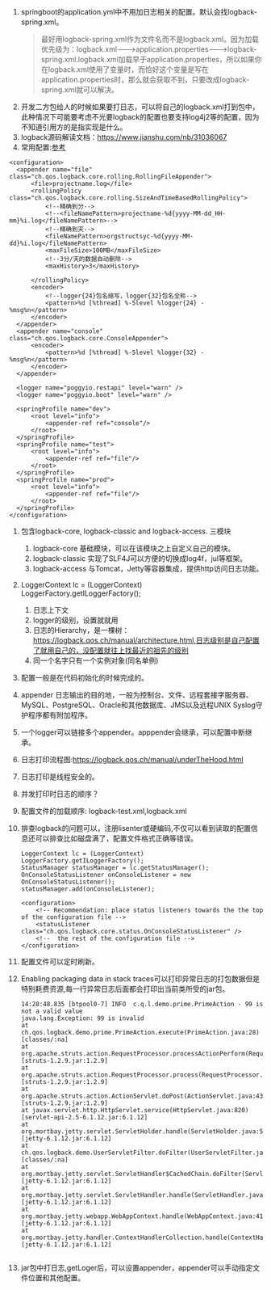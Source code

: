 
1. springboot的application.yml中不用加日志相关的配置。默认会找logback-spring.xml。
    > 最好用logback-spring.xml作为文件名而不是logback.xml。因为加载优先级为：logback.xml--->application.properties--->logback-spring.xml.logback.xml加载早于application.properties，所以如果你在logback.xml使用了变量时，而恰好这个变量是写在application.properties时，那么就会获取不到，只要改成logback-spring.xml就可以解决。    
1. 开发二方包给人的时候如果要打日志，可以将自己的logback.xml打到包中，此种情况下可能要考虑不光要logback的配置也要支持log4j2等的配置，因为不知道引用方的是指实现是什么。
2. logback源码解读文档：https://www.jianshu.com/nb/31036067
1. 常用配置:[参考](https://segmentfault.com/a/1190000008315137#articleHeader9)      
  ```
  <configuration>
    <appender name="file" class="ch.qos.logback.core.rolling.RollingFileAppender">
        <file>projectname.log</file>
        <rollingPolicy class="ch.qos.logback.core.rolling.SizeAndTimeBasedRollingPolicy">
            <!--精确到分-->
            <!--<fileNamePattern>projectname-%d{yyyy-MM-dd_HH-mm}%i.log</fileNamePattern>-->
            <!--精确到天-->
            <fileNamePattern>orgstructsyc-%d{yyyy-MM-dd}%i.log</fileNamePattern>
            <maxFileSize>100MB</maxFileSize>
            <!--3分/天的数据自动删除-->
            <maxHistory>3</maxHistory>
            
        </rollingPolicy>
        <encoder>
            <!--logger{24}包名缩写，logger{32}包名全称-->
            <pattern>%d [%thread] %-5level %logger{24} - %msg%n</pattern>
        </encoder>
    </appender>
    <appender name="console" class="ch.qos.logback.core.ConsoleAppender">
        <encoder>
            <pattern>%d [%thread] %-5level %logger{32} - %msg%n</pattern>
        </encoder>
    </appender>

    <logger name="poggyio.restapi" level="warn" />
    <logger name="poggyio.boot" level="warn" />
    
    <springProfile name="dev">
        <root level="info">
            <appender-ref ref="console"/>
        </root>
    </springProfile>
    <springProfile name="test">
        <root level="info">
            <appender-ref ref="file"/>
        </root>
    </springProfile>
    <springProfile name="prod">
        <root level="info">
            <appender-ref ref="file"/>
        </root>
    </springProfile>
</configuration>
  ```   
1. 包含logback-core, logback-classic and logback-access. 三模块    
    1. logback-core 基础模块，可以在该模块之上自定义自己的模块。      
    2. logback-classic 实现了SLF4J可以方便的切换成log4f，jul等框架。
    3. logback-access 与Tomcat，Jetty等容器集成，提供http访问日志功能。   
2. LoggerContext lc = (LoggerContext) LoggerFactory.getILoggerFactory();    
    1. 日志上下文
    2. logger的级别，设置就就用
    3. 日志的Hierarchy，是一棵树：https://logback.qos.ch/manual/architecture.html,日志级别是自己配置了就用自己的，没配置就往上找最近的祖先的级别   
    4. 同一个名字只有一个实例对象(同名单例)    
3. 配置一般是在代码初始化的时候完成的。     
4. appender 日志输出的目的地，一般为控制台、文件、远程套接字服务器、MySQL、PostgreSQL、Oracle和其他数据库、JMS以及远程UNIX Syslog守护程序都有附加程序。
5. 一个logger可以链接多个appender。apppender会继承，可以配置<logger name="MONITER_FILE" additivity="false">中断继承。    
6. 日志打印流程图:https://logback.qos.ch/manual/underTheHood.html
7. 日志打印是线程安全的。       
8. 并发打印时日志的顺序？    
9. 配置文件的加载顺序: logback-test.xml,logback.xml       
10. 排查logback的问题可以，注册lisenter或硬编码,不仅可以看到读取的配置信息还可以排查比如磁盘满了，配置文件格式正确等错误。
    ```
    LoggerContext lc = (LoggerContext) LoggerFactory.getILoggerFactory();
    StatusManager statusManager = lc.getStatusManager();
    OnConsoleStatusListener onConsoleListener = new
    OnConsoleStatusListener();
    statusManager.add(onConsoleListener);
    ```
    
    ```
    <configuration>
        <!-- Recommendation: place status listeners towards the the top of the configuration file -->
        <statusListener class="ch.qos.logback.core.status.OnConsoleStatusListener" />
        <!--  the rest of the configuration file -->
    </configuration>
    ```
11. 配置文件可以定时刷新。    
12. Enabling packaging data in stack traces可以打印异常日志的打包数据但是特别耗费资源,每一行异常日志后面都会打印出当前类所受的jar包。
    ```
    14:28:48.835 [btpool0-7] INFO  c.q.l.demo.prime.PrimeAction - 99 is not a valid value
    java.lang.Exception: 99 is invalid
    at ch.qos.logback.demo.prime.PrimeAction.execute(PrimeAction.java:28) [classes/:na]
    at org.apache.struts.action.RequestProcessor.processActionPerform(RequestProcessor.java:431) [struts-1.2.9.jar:1.2.9]
    at org.apache.struts.action.RequestProcessor.process(RequestProcessor.java:236) [struts-1.2.9.jar:1.2.9]
    at org.apache.struts.action.ActionServlet.doPost(ActionServlet.java:432) [struts-1.2.9.jar:1.2.9]
    at javax.servlet.http.HttpServlet.service(HttpServlet.java:820) [servlet-api-2.5-6.1.12.jar:6.1.12]
    at org.mortbay.jetty.servlet.ServletHolder.handle(ServletHolder.java:502) [jetty-6.1.12.jar:6.1.12]
    at ch.qos.logback.demo.UserServletFilter.doFilter(UserServletFilter.java:44) [classes/:na]
    at org.mortbay.jetty.servlet.ServletHandler$CachedChain.doFilter(ServletHandler.java:1115) [jetty-6.1.12.jar:6.1.12]
    at org.mortbay.jetty.servlet.ServletHandler.handle(ServletHandler.java:361) [jetty-6.1.12.jar:6.1.12]
    at org.mortbay.jetty.webapp.WebAppContext.handle(WebAppContext.java:417) [jetty-6.1.12.jar:6.1.12]
    at org.mortbay.jetty.handler.ContextHandlerCollection.handle(ContextHandlerCollection.java:230) [jetty-6.1.12.jar:6.1.12]
  
    
13. jar包中打日志,getLoger后，可以设置appender，appender可以手动指定文件位置和其他配置。     
    
    
    
    

 
   
